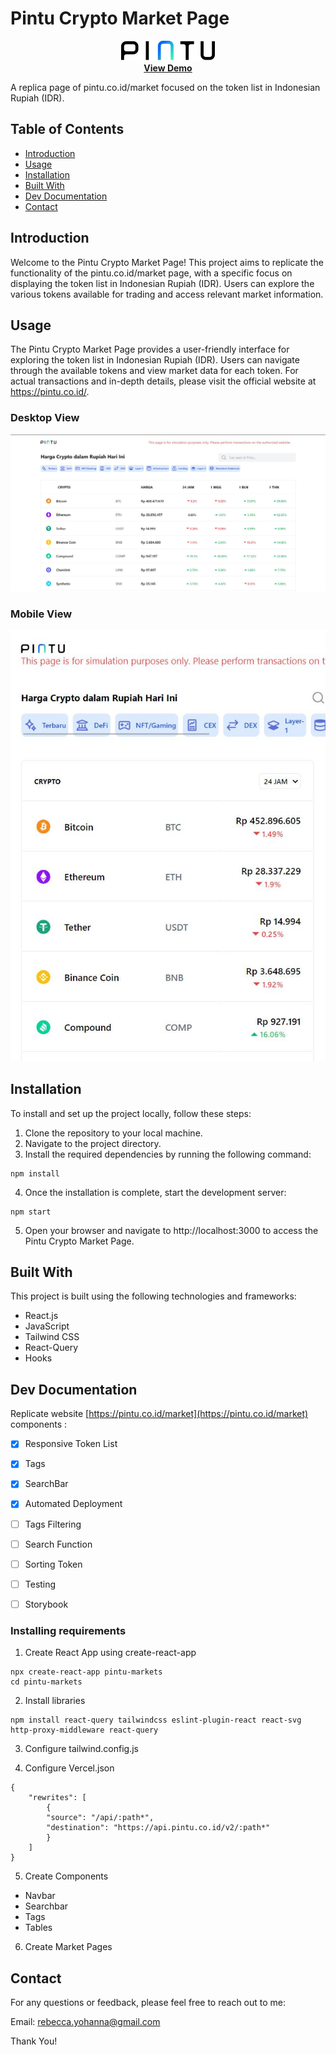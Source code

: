 # Pintu Crypto Market Page

<p align="center">
  <img src="src/assets/icons/logo.svg" alt="Logo">
  <br>
  <a href="https://pintu-markets.vercel.app/"><strong>View Demo</strong></a>
</p> 

A replica page of pintu.co.id/market focused on the token list in Indonesian Rupiah (IDR).

## Table of Contents

- [Introduction](#introduction)
- [Usage](#usage)
- [Installation](#installation)
- [Built With](#built-with)
- [Dev Documentation](#dev-documentation)
- [Contact](#contact)

## Introduction

Welcome to the Pintu Crypto Market Page! This project aims to replicate the functionality of the pintu.co.id/market page, with a specific focus on displaying the token list in Indonesian Rupiah (IDR). Users can explore the various tokens available for trading and access relevant market information.

## Usage

The Pintu Crypto Market Page provides a user-friendly interface for exploring the token list in Indonesian Rupiah (IDR). Users can navigate through the available tokens and view market data for each token. For actual transactions and in-depth details, please visit the official website at https://pintu.co.id/.

### Desktop View

<img src="src/assets/images/DesktopView.JPG" alt="Desktop">

### Mobile View

<img src="src/assets/images/MobileView.JPG" alt="Mobile">

## Installation

To install and set up the project locally, follow these steps:

1. Clone the repository to your local machine.
2. Navigate to the project directory.
3. Install the required dependencies by running the following command:

```
npm install
```
4. Once the installation is complete, start the development server:

```
npm start
```

5. Open your browser and navigate to http://localhost:3000 to access the Pintu Crypto Market Page.

## Built With

This project is built using the following technologies and frameworks:
- React.js
- JavaScript
- Tailwind CSS
- React-Query
- Hooks

## Dev Documentation

Replicate website [https://pintu.co.id/market](https://pintu.co.id/market) components :
- [x] Responsive Token List
- [x] Tags
- [x] SearchBar
- [x] Automated Deployment 
- [ ] Tags Filtering
- [ ] Search Function
- [ ] Sorting Token
- [ ] Testing
- [ ] Storybook


### Installing requirements

1. Create React App using create-react-app
```
npx create-react-app pintu-markets
cd pintu-markets
```

2. Install libraries
```
npm install react-query tailwindcss eslint-plugin-react react-svg http-proxy-middleware react-query
```

3. Configure tailwind.config.js

4. Configure Vercel.json
```
{
    "rewrites": [
        {
        "source": "/api/:path*",
        "destination": "https://api.pintu.co.id/v2/:path*"
        }
    ]
}
```

5. Create Components
 - Navbar
 - Searchbar
 - Tags
 - Tables

6. Create Market Pages


## Contact

For any questions or feedback, please feel free to reach out to me:

 Email: [rebecca.yohanna@gmail.com](mailto:rebecca.yohanna@gmail.com)

Thank You!
